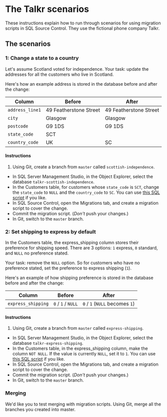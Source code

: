 # The Talkr scenarios
These instructions explain how to run through scenarios for using migration scripts in SQL Source Control. They use the fictional phone company Talkr.

## The scenarios

### 1: Change a state to a country

Let's assume Scotland voted for independence. Your task: update the addresses for all the customers who live in Scotland.

Here's how an example address is stored in the database before and after the change:

Column              | Before                 | After
--------------------|------------------------|-----------------------
`address_line1`     | 49 Featherstone Street | 49 Featherstone Street
`city`              | Glasgow                | Glasgow
`postcode`          | G9 1DS                 | G9 1DS
`state_code`        | SCT                    |
`country_code`      | UK                     | SC

#### Instructions

1. Using Git, create a branch from `master` called `scottish-independence`.
- In SQL Server Management Studio, in the Object Explorer, select the database `talkr-scottish-independence`.
- In the Customers table, for customers whose `state_code` is `SCT`, change the `state_code` to `NULL` and the `country_code` to `SC`. You can use [this SQL script](/examples/scottish-independence.sql) if you like.
- In SQL Source Control, open the Migrations tab, and create a migration script to cover the change.
- Commit the migration script. (*Don't* push your changes.)
- In Git, switch to the `master` branch.

### 2: Set shipping to express by default

In the Customers table, the express_shipping column stores their preference for shipping speed. There are 3 options: `1` express, `0` standard, and `NULL` no preference stated.

Your task: remove the `NULL` option. So for customers who have no preference stated, set the preference to express shipping (`1`).

Here's an example of how shipping preference is stored in the database before and after the change:

Column              | Before             | After
--------------------|--------------------|-------------------------------
`express_shipping`  | `0` / `1` / `NULL` | `0` / `1` (`NULL` becomes `1`)

#### Instructions

1. Using Git, create a branch from `master` called `express-shipping`.
- In SQL Server Management Studio, in the Object Explorer, select the database `talkr-express-shipping`.
- In the Customers table, in the express_shipping column, make the column `NOT NULL`. If the value is currently `NULL`, set it to `1`. You can use [this SQL script](/examples/express-shipping.sql) if you like. 
- In SQL Source Control, open the Migrations tab, and create a migration script to cover the change.
- Commit the migration script.  (*Don't* push your changes.)
- In Git, switch to the `master` branch.

### Merging

We'd like you to test merging with migration scripts. Using Git, merge all the branches you created into master.

